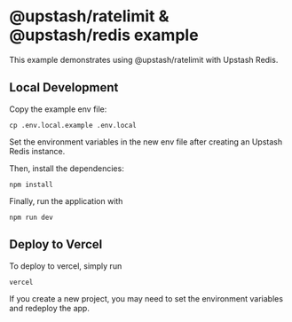# @upstash/ratelimit & @upstash/redis example

This example demonstrates using @upstash/ratelimit with Upstash Redis.

## Local Development

Copy the example env file:

```
cp .env.local.example .env.local
```

Set the environment variables in the new env file after creating an Upstash Redis instance.

Then, install the dependencies:

```
npm install
```

Finally, run the application with

```
npm run dev
```

## Deploy to Vercel

To deploy to vercel, simply run

```
vercel
```

If you create a new project, you may need to set the environment variables and redeploy the app.
